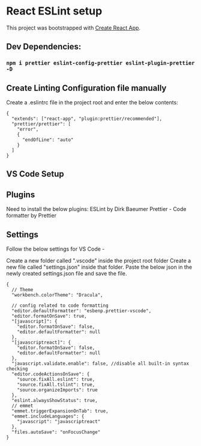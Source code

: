 # React ESLint setup

This project was bootstrapped with [Create React App](https://github.com/facebook/create-react-app).

## Dev Dependencies:

### `npm i prettier eslint-config-prettier eslint-plugin-prettier -D`

## Create Linting Configuration file manually

Create a .eslintrc file in the project root and enter the below contents:
```
{
  "extends": ["react-app", "plugin:prettier/recommended"],
  "prettier/prettier": [
    "error",
    {
      "endOfLine": "auto"
    }
  ]
}
```

## VS Code Setup

## Plugins

Need to install the below plugins:
ESLint by Dirk Baeumer
Prettier - Code formatter by Prettier

## Settings

Follow the below settings for VS Code -

Create a new folder called ".vscode" inside the project root folder
Create a new file called "settings.json" inside that folder.
Paste the below json in the newly created settings.json file and save the file.

```
{
  // Theme
  "workbench.colorTheme": "Dracula",

  // config related to code formatting
  "editor.defaultFormatter": "esbenp.prettier-vscode",
  "editor.formatOnSave": true,
  "[javascript]": {
    "editor.formatOnSave": false,
    "editor.defaultFormatter": null
  },
  "[javascriptreact]": {
    "editor.formatOnSave": false,
    "editor.defaultFormatter": null
  },
  "javascript.validate.enable": false, //disable all built-in syntax checking
  "editor.codeActionsOnSave": {
    "source.fixAll.eslint": true,
    "source.fixAll.tslint": true,
    "source.organizeImports": true
  },
  "eslint.alwaysShowStatus": true,
  // emmet
  "emmet.triggerExpansionOnTab": true,
  "emmet.includeLanguages": {
    "javascript": "javascriptreact"
  },
  "files.autoSave": "onFocusChange"
}

```
